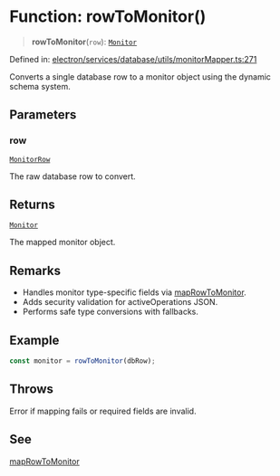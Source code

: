 # Function: rowToMonitor()

> **rowToMonitor**(`row`): [`Monitor`](../../../../../../shared/types/interfaces/Monitor.md)

Defined in: [electron/services/database/utils/monitorMapper.ts:271](https://github.com/Nick2bad4u/Uptime-Watcher/blob/main/electron/services/database/utils/monitorMapper.ts#L271)

Converts a single database row to a monitor object using the dynamic schema
system.

## Parameters

### row

[`MonitorRow`](../../../../../../shared/types/database/interfaces/MonitorRow.md)

The raw database row to convert.

## Returns

[`Monitor`](../../../../../../shared/types/interfaces/Monitor.md)

The mapped monitor object.

## Remarks

- Handles monitor type-specific fields via [mapRowToMonitor](../../dynamicSchema/functions/mapRowToMonitor.md).
- Adds security validation for activeOperations JSON.
- Performs safe type conversions with fallbacks.

## Example

```typescript
const monitor = rowToMonitor(dbRow);
```

## Throws

Error if mapping fails or required fields are invalid.

## See

[mapRowToMonitor](../../dynamicSchema/functions/mapRowToMonitor.md)
